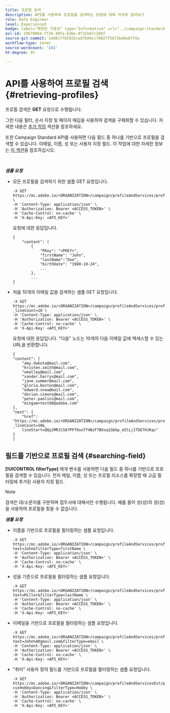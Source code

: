 ```yaml
---
title: 프로필 검색
description: API를 사용하여 프로필을 검색하는 방법에 대해 자세히 알아보기
role: Data Engineer
level: Experienced
badge: label="제한된 가용성" type="Informative" url="../campaign-standard-migration-home.md" tooltip="마이그레이션된 사용자 Campaign Standard으로 제한됨"
exl-id: 19679804-f728-49fa-b26e-8f31b67c29bf
source-git-commit: 14d8cf78192bcad7b89cc70827f5672bd6e07f4a
workflow-type: tm+mt
source-wordcount: '243'
ht-degree: 4%

---
```


# API를 사용하여 프로필 검색 {#retrieving-profiles}

프로필 검색은 **GET** 요청으로 수행됩니다.

그런 다음 필터, 순서 지정 및 페이지 매김을 사용하여 검색을 구체화할 수 있습니다. 자세한 내용은 [추가 작업](sorting.md) 섹션을 참조하세요.

또한 Campaign Standard API를 사용하면 다음 필드 중 하나를 기반으로 프로필을 검색할 수 있습니다. 이메일, 이름, 성 또는 사용자 지정 필드. 이 작업에 대한 자세한 정보는 [이 섹션](#searching-field)을 참조하십시오.

<br/>

***샘플 요청***

* 모든 프로필을 검색하기 위한 샘플 GET 요청입니다.

  ```
  -X GET https://mc.adobe.io/<ORGANIZATION>/campaign/profileAndServices/profile \
  -H 'Content-Type: application/json' \
  -H 'Authorization: Bearer <ACCESS_TOKEN>' \
  -H 'Cache-Control: no-cache' \
  -H 'X-Api-Key: <API_KEY>'
  ```

  요청에 대한 응답입니다.

  ```
  {
      "content": [
          {
              "PKey": "<PKEY>",
              "firstName": "John",
              "lastName":"Doe",
              "birthDate": "1980-10-24",
              ...
          },
          ...
  }
  ```

* 처음 10개의 이메일 값을 검색하는 샘플 GET 요청입니다.

  ```
  -X GET https://mc.adobe.io/<ORGANIZATION>/campaign/profileAndServices/profile/email?_lineCount=10 \
  -H 'Content-Type: application/json' \
  -H 'Authorization: Bearer <ACCESS_TOKEN>' \
  -H 'Cache-Control: no-cache' \
  -H 'X-Api-Key: <API_KEY>'
  ```

  요청에 대한 응답입니다. &quot;다음&quot; 노드는 10개의 다음 이메일 값에 액세스할 수 있는 URL을 반환합니다.

  ```
  {
  "content": [
      "amy.dakota@mail.com",
      "kristen.smith@mail.com",
      "omalley@mail.com",
      "xander.harrys@mail.com",
      "jane.summer@mail.com",
      "gloria.boston@mail.com",
      "edward.snow@mail.com",
      "dorian.simons@mail.com",
      "peter.paolini@mail.com",
      "mingam+test08@adobe.com"
  ],
  "next": {
      "href": "https://mc.adobe.io/<ORGANIZATION>/campaign/profileAndServices/profile/email?_lineCount=10&_
      lineStart=@Qy2MRJCS67PFf8soTf4BzF7BXsq1Gbkp_e5lLj1TbE7HJKqc"
  }
  }
  ```

## 필드를 기반으로 프로필 검색 {#searching-field}

**[!UICONTROL filterType]** 매개 변수를 사용하면 다음 필드 중 하나를 기반으로 프로필을 검색할 수 있습니다. 전자 메일, 이름, 성 또는 프로필 리소스를 확장할 때 고급 필터링에 추가된 사용자 지정 필드.

>[!NOTE]
>
>검색은 대/소문자를 구분하며 접두사에 대해서만 수행됩니다. 예를 들어 성(성)의 성(성)을 사용하여 프로필을 찾을 수 없습니다.

***샘플 요청***

* 이름을 기반으로 프로필을 필터링하는 샘플 요청입니다.

  ```
  -X GET https://mc.adobe.io/<ORGANIZATION>/campaign/profileAndServices/profile/byText?text=John&filterType=firstName \
  -H 'Content-Type: application/json' \
  -H 'Authorization: Bearer <ACCESS_TOKEN>' \
  -H 'Cache-Control: no-cache' \
  -H 'X-Api-Key: <API_KEY>'
  ```

* 성을 기준으로 프로필을 필터링하는 샘플 요청입니다.

  ```
  -X GET https://mc.adobe.io/<ORGANIZATION>/campaign/profileAndServices/profile/byText?text=Miller&filterType=lastName \
  -H 'Content-Type: application/json' \
  -H 'Authorization: Bearer <ACCESS_TOKEN>' \
  -H 'Cache-Control: no-cache' \
  -H 'X-Api-Key: <API_KEY>'
  ```

* 이메일을 기반으로 프로필을 필터링하는 샘플 요청입니다.

  ```
  -X GET https://mc.adobe.io/<ORGANIZATION>/campaign/profileAndServices/profile/byText?text=John%40gmail.com&filterType=email \
  -H 'Content-Type: application/json' \
  -H 'Authorization: Bearer <ACCESS_TOKEN>' \
  -H 'Cache-Control: no-cache' \
  -H 'X-Api-Key: <API_KEY>'
  ```

* &quot;취미&quot; 사용자 정의 필드를 기반으로 프로필을 필터링하는 샘플 요청입니다.

  ```
  -X GET https://mc.adobe.io/<ORGANIZATION>/campaign/profileAndServicesExt/profile/byText?cusHobby=Dancing&filterType=Hobby \
  -H 'Content-Type: application/json' \
  -H 'Authorization: Bearer <ACCESS_TOKEN>' \
  -H 'Cache-Control: no-cache' \
  -H 'X-Api-Key: <API_KEY>'
  ```

